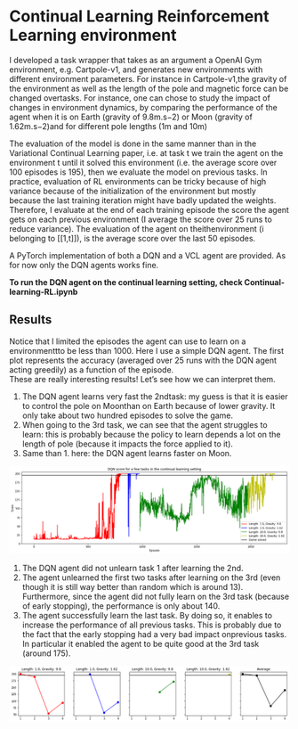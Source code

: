 # Continual Learning Reinforcement Learning environment
I developed a task wrapper that takes as an argument a OpenAI Gym environment, e.g.  Cartpole-v1, and generates new environments with different environment parameters.  For instance in Cartpole-v1,the gravity of the environment as well as the length of the pole and magnetic force can be changed overtasks.  For instance, one can chose to study the impact of changes in environment dynamics, by comparing the performance of the agent when it is on Earth (gravity of 9.8m.s−2) or Moon (gravity of 1.62m.s−2)and for different pole lengths (1m and 10m)

The evaluation of the model is done in the same manner than in the Variational Continual Learning paper, i.e.  at task t we train the agent on the environment t until it solved this environment (i.e.  the average score over 100 episodes is 195), then we evaluate the model on previous tasks. In  practice,  evaluation  of  RL  environments  can  be  tricky  because  of  high  variance  because  of  the  initialization  of  the  environment  but  mostly  because  the  last  training  iteration  might  have  badly  updated  the weights.  Therefore, I evaluate at the end of each training episode the score the agent gets on each previous environment (I average the score over 25 runs to reduce variance).  The evaluation of the agent on theithenvironment (i belonging to [[1,t]]), is the average score over the last 50 episodes.

A PyTorch implementation of both a DQN and a VCL agent are provided. As for now only the DQN agents works fine.

**To run the DQN agent on the continual learning setting, check Continual-learning-RL.ipynb**

	
## Results
Notice that I limited the episodes the agent can use to learn on a environmenttto be less than 1000.  Here I use a simple DQN agent.  The first plot  represents the accuracy (averaged over 25 runs with the DQN agent acting greedily) as a function of the episode.  
These are really interesting results!  Let’s see how we can interpret them. 


1. The DQN agent learns very fast the 2ndtask:  my guess is that it is easier to control the pole on Moonthan on Earth because of lower gravity.  It only take about two hundred episodes to solve the game.
2.  When going to the 3rd task, we can see that the agent struggles to learn:  this is probably because the policy to learn depends a lot on the length of pole (because it impacts the force applied to it).
3.  Same than 1.  here:  the DQN agent learns faster on Moon.

![](/results/pictures/result_train_v1.png)

1.  The DQN agent did not unlearn task 1 after learning the 2nd.
2.  The agent unlearned the first two tasks after learning on the 3rd (even though it is still way better than random which is around 13).  Furthermore,  since the agent did not fully learn on the 3rd task (because of early stopping), the performance is only about 140.
3.  The agent successfully learn the last task.  By doing so, it enables to increase the performance of all previous tasks.  This is probably due to the fact that the early stopping had a very bad impact onprevious tasks.  In particular it enabled the agent to be quite good at the 3rd task (around 175).

![](/results/pictures/result_test_v1.png)


